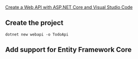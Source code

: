 [Create a Web API with ASP.NET Core and Visual Studio Code](https://docs.microsoft.com/en-us/aspnet/core/tutorials/web-api-vsc?view=aspnetcore-2.1)

## Create the project
`dotnet new webapi -o TodoApi`

## Add support for Entity Framework Core
